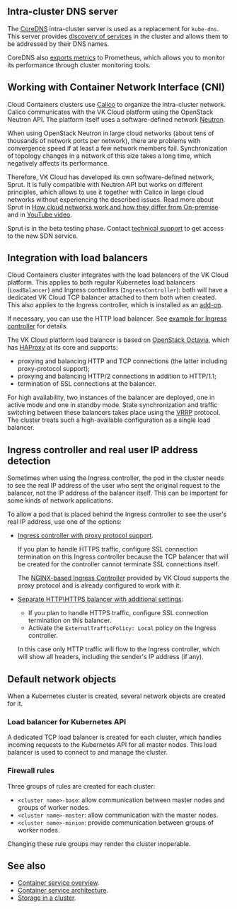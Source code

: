 ## Intra-cluster DNS server

The [CoreDNS](https://coredns.io/) intra-cluster server is used as a replacement for `kube-dns`. This server provides [discovery of services](https://coredns.io/plugins/kubernetes/) in the cluster and allows them to be addressed by their DNS names.

CoreDNS also [exports metrics](https://coredns.io/plugins/metrics/) to Prometheus, which allows you to monitor its performance through cluster monitoring tools.

## Working with Container Network Interface (CNI)

Cloud Containers clusters use [Calico](https://projectcalico.docs.tigera.io/about/about-calico) to organize the intra-cluster network. Calico communicates with the VK Cloud platform using the OpenStack Neutron API. The platform itself uses a software-defined network [Neutron](https://wiki.openstack.org/wiki/Neutron).

When using OpenStack Neutron in large cloud networks (about tens of thousands of network ports per network), there are problems with convergence speed if at least a few network members fail. Synchronization of topology changes in a network of this size takes a long time, which negatively affects its performance.

Therefore, VK Cloud has developed its own software-defined network, Sprut. It is fully compatible with Neutron API but works on different principles, which allows to use it together with Calico in large cloud networks without experiencing the described issues. Read more about Sprut in [How cloud networks work and how they differ from On-premise](https://habr.com/ru/company/vk/blog/656797/) and in [YouTube video](https://www.youtube.com/watch?v=iqSXRZ8b_bk).

<info>

Sprut is in the beta testing phase. Contact [technical support](../../../../../contacts) to get access to the new SDN service.

</info>

## Integration with load balancers

Cloud Containers cluster integrates with the load balancers of the VK Cloud platform. This applies to both regular Kubernetes load balancers (`LoadBalancer`) and Ingress controllers (`IngressController`): both will have a dedicated VK Cloud TCP balancer attached to them both when created. This also applies to the Ingress controller, which is installed as an [add-on](../addons-and-settings/addons/).

If necessary, you can use the HTTP load balancer. See [example for Ingress controller](../../how-to-guides/ingress/ingress-http) for details.

The VK Cloud platform load balancer is based on [OpenStack Octavia](https://docs.openstack.org/octavia/latest/), which has [HAProxy](http://www.haproxy.org/) at its core and supports:

- proxying and balancing HTTP and TCP connections (the latter including proxy-protocol support);
- proxying and balancing HTTP/2 connections in addition to HTTP/1.1;
- termination of SSL connections at the balancer.

For high availability, two instances of the balancer are deployed, one in active mode and one in standby mode. State synchronization and traffic switching between these balancers takes place using the [VRRP](https://www.rfc-editor.org/rfc/rfc5798) protocol. The cluster treats such a high-available configuration as a single load balancer.

## Ingress controller and real user IP address detection

Sometimes when using the Ingress controller, the pod in the cluster needs to see the real IP address of the user who sent the original request to the balancer, not the IP address of the balancer itself. This can be important for some kinds of network applications.

To allow a pod that is placed behind the Ingress controller to see the user's real IP address, use one of the options:

- [Ingress controller with proxy protocol support](../../how-to-guides/ingress/ingress-tcp).

  If you plan to handle HTTPS traffic, configure SSL connection termination on this Ingress controller because the TCP balancer that will be created for the controller cannot terminate SSL connections itself.

  The [NGINX-based Ingress Controller](../addons-and-settings/addons/) provided by VK Cloud supports the proxy protocol and is already configured to work with it.

- [Separate HTTP\HTTPS balancer with additional settings](../../how-to-guides/ingress/ingress-http):

  - If you plan to handle HTTPS traffic, configure SSL connection termination on this balancer.
  - Activate the `ExternalTrafficPolicy: Local` policy on the Ingress controller.

  In this case only HTTP traffic will flow to the Ingress controller, which will show all headers, including the sender's IP address (if any).

## Default network objects

When a Kubernetes cluster is created, several network objects are created for it.

### Load balancer for Kubernetes API

A dedicated TCP load balancer is created for each cluster, which handles incoming requests to the Kubernetes API for all master nodes. This load balancer is used to connect to and manage the cluster.

### Firewall rules

Three groups of rules are created for each cluster:

- `<cluster name>-base`: allow communication between master nodes and groups of worker nodes.
- `<cluster name>-master`: allow communication with the master nodes.
- `<cluster name>-minion`: provide communication between groups of worker nodes.

<warn>

Changing these rule groups may render the cluster inoperable.

</warn>

## See also

- [Container service overview](../about/).
- [Container service architecture](../architecture/).
- [Storage in a cluster](../storage/).
